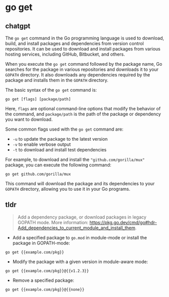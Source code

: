 # go get 
## chatgpt 
The `go get` command in the Go programming language is used to download, build, and install packages and dependencies from version control repositories. It can be used to download and install packages from various hosting services, including GitHub, Bitbucket, and others.

When you execute the `go get` command followed by the package name, Go searches for the package in various repositories and downloads it to your `GOPATH` directory. It also downloads any dependencies required by the package and installs them in the `GOPATH` directory.

The basic syntax of the `go get` command is:

```
go get [flags] [package/path]
```

Here, `flags` are optional command-line options that modify the behavior of the command, and `package/path` is the path of the package or dependency you want to download.

Some common flags used with the `go get` command are:

- `-u` to update the package to the latest version
- `-v` to enable verbose output
- `-t` to download and install test dependencies

For example, to download and install the `"github.com/gorilla/mux"` package, you can execute the following command:

```
go get github.com/gorilla/mux
```

This command will download the package and its dependencies to your `GOPATH` directory, allowing you to use it in your Go programs. 

## tldr 
 
> Add a dependency package, or download packages in legacy GOPATH mode.
> More information: <https://pkg.go.dev/cmd/go#hdr-Add_dependencies_to_current_module_and_install_them>.

- Add a specified package to `go.mod` in module-mode or install the package in GOPATH-mode:

`go get {{example.com/pkg}}`

- Modify the package with a given version in module-aware mode:

`go get {{example.com/pkg}}@{{v1.2.3}}`

- Remove a specified package:

`go get {{example.com/pkg}}@{{none}}`

